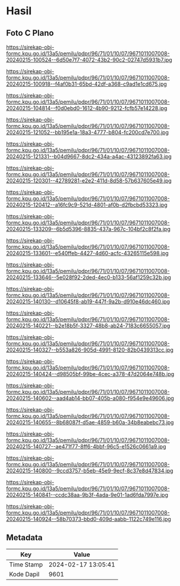 # Hasil

## Foto C Plano

https://sirekap-obj-formc.kpu.go.id/13a5/pemilu/pdpr/96/71/01/10/07/9671011007008-20240215-100524--6d50e7f7-4072-43b2-90c2-02747d5931b7.jpg

https://sirekap-obj-formc.kpu.go.id/13a5/pemilu/pdpr/96/71/01/10/07/9671011007008-20240215-100918--f4af0b31-65bd-42df-a368-c9ad1e1cd675.jpg

https://sirekap-obj-formc.kpu.go.id/13a5/pemilu/pdpr/96/71/01/10/07/9671011007008-20240215-104814--f0d0ebd0-1612-4b90-9212-fcfb57e14228.jpg

https://sirekap-obj-formc.kpu.go.id/13a5/pemilu/pdpr/96/71/01/10/07/9671011007008-20240215-121052--bb195e1a-18a3-4777-b804-fc200cd7e700.jpg

https://sirekap-obj-formc.kpu.go.id/13a5/pemilu/pdpr/96/71/01/10/07/9671011007008-20240215-121331--b04d9667-8dc2-434a-a4ac-43123892fa63.jpg

https://sirekap-obj-formc.kpu.go.id/13a5/pemilu/pdpr/96/71/01/10/07/9671011007008-20240215-120301--42789281-e2e2-411d-8d58-57b637605e49.jpg

https://sirekap-obj-formc.kpu.go.id/13a5/pemilu/pdpr/96/71/01/10/07/9671011007008-20240215-120412--a16fc9c9-521d-4801-af0b-d2fbcbd53323.jpg

https://sirekap-obj-formc.kpu.go.id/13a5/pemilu/pdpr/96/71/01/10/07/9671011007008-20240215-133209--6b5d5396-8835-437a-967c-104bf2c8f2fa.jpg

https://sirekap-obj-formc.kpu.go.id/13a5/pemilu/pdpr/96/71/01/10/07/9671011007008-20240215-133601--e540ffeb-4427-4d60-acfc-43265115e598.jpg

https://sirekap-obj-formc.kpu.go.id/13a5/pemilu/pdpr/96/71/01/10/07/9671011007008-20240215-133646--5e028f92-2ded-4ec0-b133-56af1259c32b.jpg

https://sirekap-obj-formc.kpu.go.id/13a5/pemilu/pdpr/96/71/01/10/07/9671011007008-20240215-140130--d10645f8-ab19-447f-9a2b-d910e46dc460.jpg

https://sirekap-obj-formc.kpu.go.id/13a5/pemilu/pdpr/96/71/01/10/07/9671011007008-20240215-140221--b2e18b5f-3327-48b8-ab24-7183c6655057.jpg

https://sirekap-obj-formc.kpu.go.id/13a5/pemilu/pdpr/96/71/01/10/07/9671011007008-20240215-140327--b553a826-905d-4991-8120-82b0439313cc.jpg

https://sirekap-obj-formc.kpu.go.id/13a5/pemilu/pdpr/96/71/01/10/07/9671011007008-20240215-140424--d98505bf-99be-4cec-a378-47d2064e748b.jpg

https://sirekap-obj-formc.kpu.go.id/13a5/pemilu/pdpr/96/71/01/10/07/9671011007008-20240215-140602--aad4ab14-bb07-405b-a080-f954e9e49606.jpg

https://sirekap-obj-formc.kpu.go.id/13a5/pemilu/pdpr/96/71/01/10/07/9671011007008-20240215-140655--8b68087f-d5ae-4859-b60a-34b8eabebc73.jpg

https://sirekap-obj-formc.kpu.go.id/13a5/pemilu/pdpr/96/71/01/10/07/9671011007008-20240215-140727--ae471f77-8ff6-4bbf-96c5-e1526c0661a9.jpg

https://sirekap-obj-formc.kpu.go.id/13a5/pemilu/pdpr/96/71/01/10/07/9671011007008-20240215-140800--9ccd3757-b5eb-45e9-9ecf-8c37e8d47834.jpg

https://sirekap-obj-formc.kpu.go.id/13a5/pemilu/pdpr/96/71/01/10/07/9671011007008-20240215-140841--ccdc38aa-9b3f-4ada-9e01-1ad6fda7997e.jpg

https://sirekap-obj-formc.kpu.go.id/13a5/pemilu/pdpr/96/71/01/10/07/9671011007008-20240215-140924--58b70373-bbd0-409d-aabb-1122c749e116.jpg


## Metadata

| Key        | Value               |
| ---------- | ------------------- |
| Time Stamp | 2024-02-17 13:05:41 |
| Kode Dapil | 9601                |




